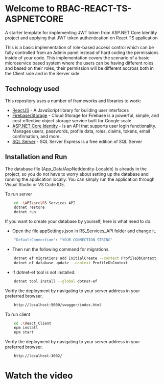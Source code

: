 # Welcome to RBAC-REACT-TS-ASPNETCORE
A starter template for implementing JWT token from ASP.NET Core Identity project and applying that JWT token authentication on React TS application

This is a basic implementation of role-based access control which can be fully controlled from an Admin panel instead of hard coding the permissions inside of your code. 
This implementation covers the scenario of a basic microservice based system where the users can be having different roles and based on their roles, their permission will be different accross both in the Client side and in the Server side. 

## Technology used

This repository uses a number of frameworks and libraries to work:

* [ReactJS](https://reactjs.org/) - A JavaScript library for building user interfaces
* [Firebase/Storage](https://firebase.google.com/docs/storage) - Cloud Storage for Firebase is a powerful, simple, and cost-effective object storage service built for Google scale.
* [ASP.NET Core Identity](https://docs.microsoft.com/en-us/aspnet/core/security/authentication/identity?view=aspnetcore-6.0&tabs=visual-studio) - Is an API that supports user login functionality. Manages users, passwords, profile data, roles, claims, tokens, email confirmation, and more.
* [SQL Server](https://www.microsoft.com/en-us/sql-server/sql-server-downloads) - SQL Server Express is a free edition of SQL Server

## Installation and Run

The database file (App_Data/AspNetIdentity-Localdb) is already in the project, so you do not have to worry about setting up the database and running the application locally. You can simply run the application through Visual Studio or VS Code IDE.

To run server 

```sh
    cd .\API\src\RS_Services_API
    dotnet restore
    dotnet run
``` 

If you want to create your database by yourself, here is what need to do.

- Open the file appSettings.json in RS_Services_API folder and change it.

```sh
    "DefaultConnection": "YOUR CONNECTION STRING"
``` 

- Then run the following command for migrations.

```sh
    dotnet ef migrations add InitialCreate --context ProfileDbContext
    dotnet ef database update --context ProfileDbContext
``` 

- If dotnet-ef tool is not installed

```sh
    dotnet tool install --global dotnet-ef
``` 

Verify the deployment by navigating to your server address in your preferred browser.

```sh
    http://localhost:5000/swagger/index.html
``` 

To run client

```sh
    cd .\React_Client
    npm install
    npm start
``` 

Verify the deployment by navigating to your server address in your preferred browser.

```sh
    http://localhost:3002/
``` 

# Watch the video
